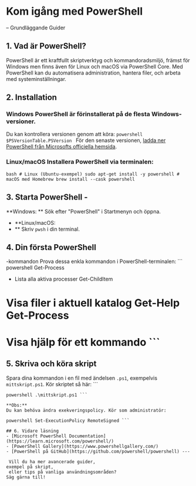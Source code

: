 # Kom igång med PowerShell 
– Grundläggande Guider
## 1. Vad är PowerShell? 
PowerShell är ett kraftfullt skriptverktyg och kommandoradsmiljö, främst för Windows men finns även för Linux och macOS via PowerShell Core. Med PowerShell kan du automatisera administration, hantera filer, och arbeta med systeminställningar. 

## 2. Installation 
### Windows PowerShell är förinstallerat på de flesta Windows-versioner. 
Du kan kontrollera versionen genom att köra: ```powershell $PSVersionTable.PSVersion ``` För den senaste versionen, [ladda ner PowerShell från Microsofts officiella hemsida](https://docs.microsoft.com/powershell/).

### Linux/macOS Installera PowerShell via terminalen: 
```bash # Linux (Ubuntu-exempel) sudo apt-get install -y powershell # macOS med Homebrew brew install --cask powershell ``` 

## 3. Starta PowerShell - 
**Windows:
** Sök efter "PowerShell" i Startmenyn och öppna. 

- **Linux/macOS:
- ** Skriv `pwsh` i din terminal. 

## 4. Din första PowerShell
-kommandon 
Prova dessa enkla kommandon i PowerShell-terminalen: ```
powershell Get-Process 
* Lista alla aktiva processer Get-ChildItem
# Visa filer i aktuell katalog Get-Help Get-Process
# Visa hjälp för ett kommando ``` 

## 5. Skriva och köra skript 
Spara dina kommandon i en fil med ändelsen `.ps1`, exempelvis `mittskript.ps1`. Kör skriptet så här: ```
```
powershell .\mittskript.ps1 ``` 

**Obs:**
Du kan behöva ändra exekveringspolicy. Kör som administratör: 

powershell Set-ExecutionPolicy RemoteSigned ``` 

## 6. Vidare läsning
- [Microsoft PowerShell Documentation](https://learn.microsoft.com/powershell/)
- [PowerShell Gallery](https://www.powershellgallery.com/)
- [PowerShell på GitHub](https://github.com/powershell/powershell) ---

 Vill du ha mer avancerade guider,
exempel på skript,
 eller tips på vanliga användningsområden?
Säg gärna till!
